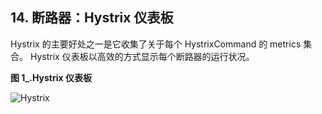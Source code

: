 <section class="normal markdown-section">
<div id="content">
<h1>14. 断路器：Hystrix 仪表板</h1>
<div><ins class="adsbygoogle" style="display:block; text-align:center;" data-ad-layout="in-article" data-ad-format="fluid" data-ad-client="ca-pub-6108808167664152" data-ad-slot="6964403648"></ins>
<script>
(adsbygoogle = window.adsbygoogle || []).push({});
</script></div>
<div><p>Hystrix 的主要好处之一是它收集了关于每个 HystrixCommand 的 metrics 集合。 Hystrix 仪表板以高效的方式显示每个断路器的运行状况。</p>
<p><a href="" id="d0e3491"></a></p>
<p><strong>图 1_.Hystrix 仪表板</strong></p>
<p><img src="https://www.docs4dev.com/images/spring-cloud/Edgware.SR5/Hystrix.jpg" alt="Hystrix"></p>
</div>
</div>
</section>